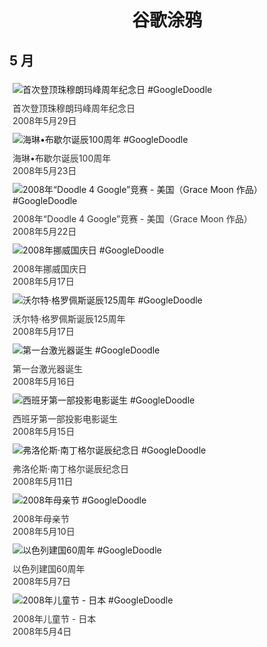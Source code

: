 
<h1 align="center"> 谷歌涂鸦 </h1>




## 5 月

<div class="image">


<img src="https:https://lh3.googleusercontent.com/YEYQB1E7R_sIhEPwy6LMxfWFZ-oL2DWgAH22RJgIp_fyX6KVCxUyl0zr31o2Old1LFBANqmTOV5xEVMdEL8MQNOAe0Khb7ZZPd95TSqc=s660" alt="首次登顶珠穆朗玛峰周年纪念日 #GoogleDoodle" style="margin: 5px"/>
<div class="info" style="font-size: 14px; color:#333333; margin:5px"><div class="title">首次登顶珠穆朗玛峰周年纪念日</div><div class="date">2008年5月29日</div></div>

<img src="https:https://lh3.googleusercontent.com/4W6ntz13RaUEltXiDyyUWXdfD3ifqyY8mutxr3ix3TTkB6DwlU53GtZ7yj9C3AjXu-sS10v6C5KXhh_SE6yPuHfTSonaEHrggnApHf4=s660" alt="海琳•布歇尔诞辰100周年 #GoogleDoodle" style="margin: 5px"/>
<div class="info" style="font-size: 14px; color:#333333; margin:5px"><div class="title">海琳•布歇尔诞辰100周年</div><div class="date">2008年5月23日</div></div>

<img src="https:https://lh3.googleusercontent.com/sYMMqy2yWOYGBteNftTOZaO-HzrTc3I1_R-HJv8XrEMEJh5Ayxa0kCSVLjSphXED83WKX56kK1KH9pZxfksudO_zcpOCWhhz9ykcglM=s660" alt="2008年“Doodle 4 Google”竞赛 - 美国（Grace Moon 作品） #GoogleDoodle" style="margin: 5px"/>
<div class="info" style="font-size: 14px; color:#333333; margin:5px"><div class="title">2008年“Doodle 4 Google”竞赛 - 美国（Grace Moon 作品）</div><div class="date">2008年5月22日</div></div>

<img src="https:https://lh3.googleusercontent.com/IvoxEI5gNwBOr3QZccWyWQ-pUF0O1oZMvh2OKLNJIesVcA3ohLGYz8wmsqIwnGQfYXgaDo_OkBPu53CPomKp_D_WfhcprkSTbyrRNEce=s660" alt="2008年挪威国庆日 #GoogleDoodle" style="margin: 5px"/>
<div class="info" style="font-size: 14px; color:#333333; margin:5px"><div class="title">2008年挪威国庆日</div><div class="date">2008年5月17日</div></div>

<img src="https:https://lh3.googleusercontent.com/98n0lmTDhhNhyQWGM3QcHdK1XxG1rKvasuCTDsKbbYW1ANyiiVnD997sSSgNZkjxP6LINMTUqtfrJMPZ2oacNjIQDcwK_2fDycy7M2_rLw=s660" alt="沃尔特·格罗佩斯诞辰125周年 #GoogleDoodle" style="margin: 5px"/>
<div class="info" style="font-size: 14px; color:#333333; margin:5px"><div class="title">沃尔特·格罗佩斯诞辰125周年</div><div class="date">2008年5月17日</div></div>

<img src="https:https://lh3.googleusercontent.com/mrzXtjUa2R-Zq5ID-t8JGVRVONRxSWz8Kna4t9KS2sHF16rknQmz1iATyBdal136pzVv7blL6ZwMc9IwdwgnC6Id_YSdnl1WyU1LIaQ=s660" alt="第一台激光器诞生 #GoogleDoodle" style="margin: 5px"/>
<div class="info" style="font-size: 14px; color:#333333; margin:5px"><div class="title">第一台激光器诞生</div><div class="date">2008年5月16日</div></div>

<img src="https:https://lh3.googleusercontent.com/M8D2y-DfK0CLijgzt8wY2JbWFPNhWRWEiLGI3jGw55MxUb2LGJQmmPpwt4jhf28zLIT_JXp75Kt8mog5-rnSGgE6cuSTdFSjnIIOuExn=s660" alt="西班牙第一部投影电影诞生 #GoogleDoodle" style="margin: 5px"/>
<div class="info" style="font-size: 14px; color:#333333; margin:5px"><div class="title">西班牙第一部投影电影诞生</div><div class="date">2008年5月15日</div></div>

<img src="https:https://lh3.googleusercontent.com/Otjh9ch5wuxuqNatREPY8rBXjEUr5DiUjJSJEiVF-GpCblm0ICP5-yMFrypoTLdMrFgmQ8VkyAOsYYsYZ88q34ujEigR1Rf5gh08IpAA=s660" alt="弗洛伦斯·南丁格尔诞辰纪念日 #GoogleDoodle" style="margin: 5px"/>
<div class="info" style="font-size: 14px; color:#333333; margin:5px"><div class="title">弗洛伦斯·南丁格尔诞辰纪念日</div><div class="date">2008年5月11日</div></div>

<img src="https://www.google.com/logos/2008/mothers_day08.gif" alt="2008年母亲节 #GoogleDoodle" style="margin: 5px"/>
<div class="info" style="font-size: 14px; color:#333333; margin:5px"><div class="title">2008年母亲节</div><div class="date">2008年5月10日</div></div>

<img src="https:https://lh3.googleusercontent.com/6tAC3ssgM2R44Nykm2r65FMcPKupdUbWFpCV_YG0ELlfz89w8ZI6Sx4c8H_cfE6fxKbagosvKwzLuE-hMi_sk38BaWAbDRS15yhez_Wo=s660" alt="以色列建国60周年 #GoogleDoodle" style="margin: 5px"/>
<div class="info" style="font-size: 14px; color:#333333; margin:5px"><div class="title">以色列建国60周年</div><div class="date">2008年5月7日</div></div>

<img src="https://www.google.com/logos/2008/childrens_day08.gif" alt="2008年儿童节 - 日本 #GoogleDoodle" style="margin: 5px"/>
<div class="info" style="font-size: 14px; color:#333333; margin:5px"><div class="title">2008年儿童节 - 日本</div><div class="date">2008年5月4日</div></div>

</div>








